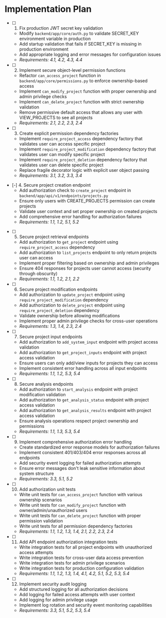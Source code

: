 # Implementation Plan

- [ ] 1. Fix production JWT secret key validation
  - Modify `backend/app/core/auth.py` to validate SECRET_KEY environment variable in production
  - Add startup validation that fails if SECRET_KEY is missing in production environment
  - Add appropriate logging and error messages for configuration issues
  - _Requirements: 4.1, 4.2, 4.3, 4.4_

- [ ] 2. Implement secure object-level permission functions
  - Refactor `can_access_project` function in `backend/app/core/permissions.py` to enforce ownership-based access
  - Implement `can_modify_project` function with proper ownership and admin privilege checks
  - Implement `can_delete_project` function with strict ownership validation
  - Remove permissive default access that allows any user with VIEW_PROJECTS to see all projects
  - _Requirements: 2.1, 2.2, 2.3, 2.4_

- [ ] 3. Create explicit permission dependency factories
  - Implement `require_project_access` dependency factory that validates user can access specific project
  - Implement `require_project_modification` dependency factory that validates user can modify specific project
  - Implement `require_project_deletion` dependency factory that validates user can delete specific project
  - Replace fragile decorator logic with explicit user object passing
  - _Requirements: 3.1, 3.2, 3.3, 3.4_

- [-] 4. Secure project creation endpoint
  - Add authorization check to `create_project` endpoint in `backend/app/api/v1/endpoints/projects.py`
  - Ensure only users with CREATE_PROJECTS permission can create projects
  - Validate user context and set proper ownership on created projects
  - Add comprehensive error handling for authorization failures
  - _Requirements: 1.1, 1.2, 5.1, 5.2_

- [ ] 5. Secure project retrieval endpoints
  - Add authorization to `get_project` endpoint using `require_project_access` dependency
  - Add authorization to `list_projects` endpoint to only return projects user can access
  - Implement proper filtering based on ownership and admin privileges
  - Ensure 404 responses for projects user cannot access (security through obscurity)
  - _Requirements: 1.1, 1.2, 2.1, 2.2_

- [ ] 6. Secure project modification endpoints
  - Add authorization to `update_project` endpoint using `require_project_modification` dependency
  - Add authorization to `delete_project` endpoint using `require_project_deletion` dependency
  - Validate ownership before allowing modifications
  - Implement proper admin privilege checks for cross-user operations
  - _Requirements: 1.3, 1.4, 2.3, 2.4_

- [ ] 7. Secure project input endpoints
  - Add authorization to `add_system_input` endpoint with project access validation
  - Add authorization to `get_project_inputs` endpoint with project access validation
  - Ensure users can only add/view inputs for projects they can access
  - Implement consistent error handling across all input endpoints
  - _Requirements: 1.1, 1.2, 5.3, 5.4_

- [ ] 8. Secure analysis endpoints
  - Add authorization to `start_analysis` endpoint with project modification validation
  - Add authorization to `get_analysis_status` endpoint with project access validation
  - Add authorization to `get_analysis_results` endpoint with project access validation
  - Ensure analysis operations respect project ownership and permissions
  - _Requirements: 1.1, 1.3, 5.3, 5.4_

- [ ] 9. Implement comprehensive authorization error handling
  - Create standardized error response models for authorization failures
  - Implement consistent 401/403/404 error responses across all endpoints
  - Add security event logging for failed authorization attempts
  - Ensure error messages don't leak sensitive information about system structure
  - _Requirements: 3.3, 5.1, 5.2_

- [ ] 10. Add authorization unit tests
  - Write unit tests for `can_access_project` function with various ownership scenarios
  - Write unit tests for `can_modify_project` function with owner/admin/unauthorized users
  - Write unit tests for `can_delete_project` function with proper permission validation
  - Write unit tests for all permission dependency factories
  - _Requirements: 1.1, 1.2, 1.3, 1.4, 2.1, 2.2, 2.3, 2.4_

- [ ] 11. Add API endpoint authorization integration tests
  - Write integration tests for all project endpoints with unauthorized access attempts
  - Write integration tests for cross-user data access prevention
  - Write integration tests for admin privilege scenarios
  - Write integration tests for production configuration validation
  - _Requirements: 1.1, 1.2, 1.3, 1.4, 4.1, 4.2, 5.1, 5.2, 5.3, 5.4_

- [ ] 12. Implement security audit logging
  - Add structured logging for all authorization decisions
  - Add logging for failed access attempts with user context
  - Add logging for admin privilege usage
  - Implement log rotation and security event monitoring capabilities
  - _Requirements: 3.3, 5.1, 5.2, 5.3, 5.4_